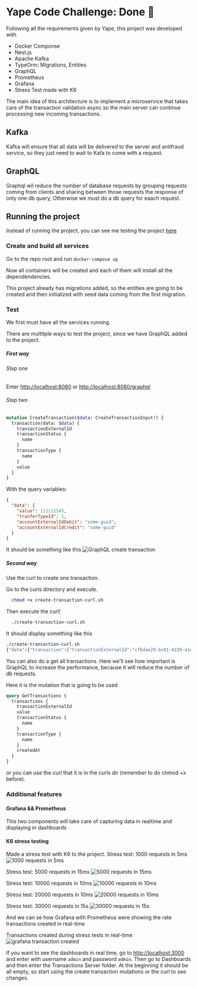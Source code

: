 # Yape Code Challenge: Done :frog:

Following all the requirements given by Yape, this project was developed with

<ul>
<li>Docker Componse</li>
<li>Nest.js</li>
<li>Apache Kafka</li>
<li>TypeOrm: Migrations, Entities</li>
<li>GraphQL</li>
<li>Prometheus</li>
<li>Grafana</li>
<li>Stress Test made with K6</li>
</ul>

The main idea of this architecture is to implement a microservice that takes care of the transaction validation async so the main server can continue processing new incoming transactions.

## Kafka

Kafka will ensure that all data will be delivered to the server and antifraud service, so they just need to wait to Kafa to come with a request.

## GraphQL

Graphql wil reduce the number of database requests by grouping requests coming from clients and sharing between those requests the response of only one db query, Otherwise we must do a db query for eaach request.


## Running the project
Instead of running the project, you can see me testing the project [here](https://www.youtube.com/watch?v=JOMq55FhS-M)
### Create and build all services

Go to the repo root and run
`docker-compose up`

Now all containers will be created and each of them will install all the dependendencies.

This project already has migrations added, so the entities are going to be created and then initialized with seed data coming from the first migration.

### Test

We first must have all the services running.

There are multitple ways to test the project, since we have GraphQL added to the project.

##### First way

###### Step one

Enter [http://localhost:8080](http://localhost:8080) or [http://localhost:8080/graphql](http://localhost:8080/graphql)

###### Step two

```graphql
mutation CreateTransaction($data: CreateTransactionInput!) {
  transaction(data: $data) {
    transactionExternalId
    transactionStatus {
      name
    }
    transactionType {
      name
    }
    value
  }
}
```

With the query variables:

```json
{
  "data": {
    "value": 111111545,
    "tranferTypeId": 1,
    "accountExternalIdDebit": "some-guid",
    "accountExternalIdCredit": "some-guid"
  }
}
```

It should be something like this
![GraphQL create transaction](images/graphq-CreateTransaction.png "Create Transaction GraphQL")

##### Second way

Use the curl to create one transaction.

Go to the curls directory and execute.

```bash
  chmod +x create-transaction-curl.sh
```

Then execute the curl!

```bash
  ./create-transaction-curl.sh
```

It should display something like this

```bash
./create-transaction-curl.sh
{"data":{"transaction":{"transactionExternalId":"cfbdae29-bc01-4239-a1ec-6e22c3c68855","transactionStatus":{"name":"pending"},"transactionType":{"name":"type-1"},"value":1002}}}
```

You can also do a get all transactions. Here we'll see how important is GraphQL to increase the performance, because it will reduce the number of db requests.

Here it is the mutation that is going to be used

```graphql
query GetTransactions {
  transactions {
    transactionExternalId
    value
    transactionStatus {
      name
    }
    transactionType {
      name
    }
    createdAt
  }
}
```

or you can use the curl that it is in the curls dir (remember to do chmod +x <bash-file> before).

### Additional features

#### Grafana && Prometheus
This two components will take care of capturing data in realtime and displaying in dashboards

#### K6 stress testing

Made a stress test with K6 to the project.
Stress test: 1000 requests in 5ms
![1000 requests in 5ms](images/k6StressTest1000.png)

Stress test: 5000 requests in 15ms
![5000 requests in 15ms](images/k6StressTest5000.png )

Stress test: 10000 requests in 10ms
![10000 requests in 10ms](images/k6StressTest10000.png )

Stress test: 20000 requests in 10ms
![20000 requests in 10ms](images/k6StressTest10000.png )

Stress test: 30000 requests in 15s
![30000 requests in 15s](images/k6StressTest30000.png )


And we can se how Grafana with Prometheus were showing the rate transactions created in real-time

Transactions created during stress tests in real-time
![grafana transaction created](images/grafanaTransactionsCreated.png )


If you want to see the dashboards in real time, go to [http://localhost:3000](http://localhost:3000) and enter with username ```admin``` and password ```admin```. 
Then go to Dashboards and then enter the Transactions Server folder. At the beginning it should be all empty, so start using the create transaction mutations or the curl to see changes. 